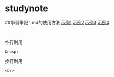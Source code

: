 # studynote
##學習筆記
1.md的使用方法 [示例1](https://docs.github.com/cn/github/writing-on-github/getting-started-with-writing-and-formatting-on-github/basic-writing-and-formatting-syntax) [示例2](https://docs.github.com/cn/github/writing-on-github/working-with-advanced-formatting/creating-and-highlighting-code-blocks)
[示例3](https://cloud.tencent.com/developer/article/1461211)
[示例4](https://github.com/fr407041/MarkdownTutorial)

&nbsp;

空行則用
```
&nbsp;
```
換行則用
```
<br>
```
